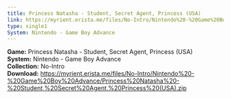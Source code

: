 ```yaml
---
title: Princess Natasha - Student, Secret Agent, Princess (USA)
link: https://myrient.erista.me/files/No-Intro/Nintendo%20-%20Game%20Boy%20Advance/Princess%20Natasha%20-%20Student,%20Secret%20Agent,%20Princess%20(USA).zip
type: single1
System: Nintendo - Game Boy Advance
---
```

<b>Game:</b> Princess Natasha - Student, Secret Agent, Princess (USA)<br>
<b>System:</b> Nintendo - Game Boy Advance<br>
<b>Collection:</b> No-Intro<br>
<b>Download:</b> https://myrient.erista.me/files/No-Intro/Nintendo%20-%20Game%20Boy%20Advance/Princess%20Natasha%20-%20Student,%20Secret%20Agent,%20Princess%20(USA).zip